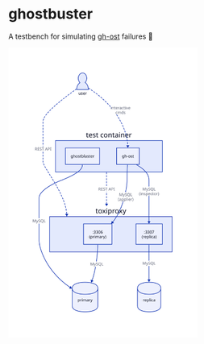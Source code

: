 # ghostbuster

A testbench for simulating [gh-ost](https://github.com/github/gh-ost) failures :ghost:

<img src="docs/ghostbuster.svg" height=575>
